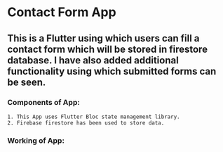 # Contact Form App

## This is a Flutter using which users can fill a contact form which will be stored in  firestore database. I have also added additional functionality using which submitted forms can be seen.

### Components of App:
    1. This App uses Flutter Bloc state management library.
    2. Firebase firestore has been used to store data.

### Working of App:
    